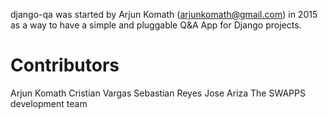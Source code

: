 django-qa was started by Arjun Komath (<arjunkomath@gmail.com>) in 2015 as a
way to have a simple and pluggable Q&A App for Django projects.

Contributors
============
Arjun Komath
Cristian Vargas
Sebastian Reyes
Jose Ariza
The SWAPPS development team
